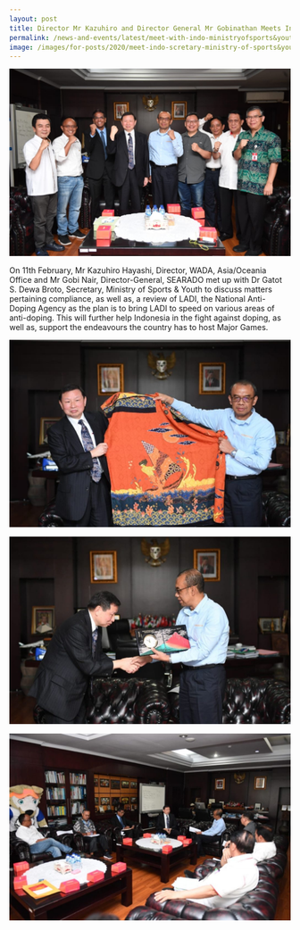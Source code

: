 ```yaml
---
layout: post
title: Director Mr Kazuhiro and Director General Mr Gobinathan Meets Indonesia's Secretary Ministry of Sports & Youth, Dr. Gatot S. Dewa Broto
permalink: /news-and-events/latest/meet-with-indo-ministryofsports&youth/
image: /images/for-posts/2020/meet-indo-scretary-ministry-of-sports&youth-0.jpg
---
```

![Group Photo](/images/for-posts/2020/meet-indo-scretary-ministry-of-sports&youth-0.jpg)

On 11th February, Mr Kazuhiro Hayashi, Director, WADA, Asia/Oceania Office and Mr Gobi Nair, Director-General, SEARADO met up with Dr Gatot S. Dewa Broto, Secretary, Ministry of Sports & Youth to discuss matters pertaining compliance, as well as, a review of LADI, the National Anti-Doping Agency as the plan is to bring LADI to speed on various areas of anti-doping. This will further help Indonesia in the fight against doping, as well as, support the endeavours the country has to host Major Games.

![Group Photo](/images/for-posts/2020/meet-indo-scretary-ministry-of-sports&youth-1.jpg)

![Group Photo](/images/for-posts/2020/meet-indo-scretary-ministry-of-sports&youth-2.jpg)

![Group Photo](/images/for-posts/2020/meet-indo-scretary-ministry-of-sports&youth-3.jpg)
